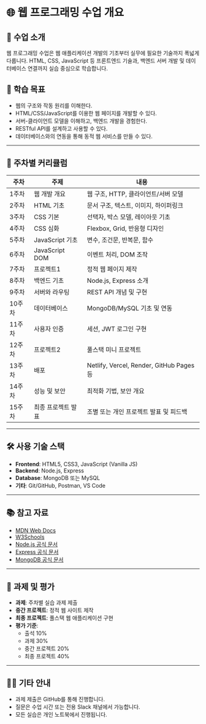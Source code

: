 # 🌐 웹 프로그래밍 수업 개요

## 📘 수업 소개

웹 프로그래밍 수업은 웹 애플리케이션 개발의 기초부터 실무에 필요한 기술까지 폭넓게 다룹니다. HTML, CSS, JavaScript 등 프론트엔드 기술과, 백엔드 서버 개발 및 데이터베이스 연결까지 실습 중심으로 학습합니다.

## 🎯 학습 목표

- 웹의 구조와 작동 원리를 이해한다.
- HTML/CSS/JavaScript를 이용한 웹 페이지를 개발할 수 있다.
- 서버-클라이언트 모델을 이해하고, 백엔드 개발을 경험한다.
- RESTful API를 설계하고 사용할 수 있다.
- 데이터베이스와의 연동을 통해 동적 웹 서비스를 만들 수 있다.

---

## 📅 주차별 커리큘럼

| 주차 | 주제 | 내용 |
|------|------|------|
| 1주차 | 웹 개발 개요 | 웹 구조, HTTP, 클라이언트/서버 모델 |
| 2주차 | HTML 기초 | 문서 구조, 텍스트, 이미지, 하이퍼링크 |
| 3주차 | CSS 기본 | 선택자, 박스 모델, 레이아웃 기초 |
| 4주차 | CSS 심화 | Flexbox, Grid, 반응형 디자인 |
| 5주차 | JavaScript 기초 | 변수, 조건문, 반복문, 함수 |
| 6주차 | JavaScript DOM | 이벤트 처리, DOM 조작 |
| 7주차 | 프로젝트1 | 정적 웹 페이지 제작 |
| 8주차 | 백엔드 기초 | Node.js, Express 소개 |
| 9주차 | 서버와 라우팅 | REST API 개념 및 구현 |
| 10주차 | 데이터베이스 | MongoDB/MySQL 기초 및 연동 |
| 11주차 | 사용자 인증 | 세션, JWT 로그인 구현 |
| 12주차 | 프로젝트2 | 풀스택 미니 프로젝트 |
| 13주차 | 배포 | Netlify, Vercel, Render, GitHub Pages 등 |
| 14주차 | 성능 및 보안 | 최적화 기법, 보안 개요 |
| 15주차 | 최종 프로젝트 발표 | 조별 또는 개인 프로젝트 발표 및 피드백 |

---

## 🛠️ 사용 기술 스택

- **Frontend**: HTML5, CSS3, JavaScript (Vanilla JS)
- **Backend**: Node.js, Express
- **Database**: MongoDB 또는 MySQL
- **기타**: Git/GitHub, Postman, VS Code

---

## 📚 참고 자료

- [MDN Web Docs](https://developer.mozilla.org/ko/)
- [W3Schools](https://www.w3schools.com/)
- [Node.js 공식 문서](https://nodejs.org/ko/docs)
- [Express 공식 문서](https://expressjs.com/ko/)
- [MongoDB 공식 문서](https://www.mongodb.com/docs/)

---

## 📢 과제 및 평가

- **과제**: 주차별 실습 과제 제출
- **중간 프로젝트**: 정적 웹 사이트 제작
- **최종 프로젝트**: 풀스택 웹 애플리케이션 구현
- **평가 기준**:
  - 출석 10%
  - 과제 30%
  - 중간 프로젝트 20%
  - 최종 프로젝트 40%

---

## 👨‍🏫 기타 안내

- 과제 제출은 GitHub를 통해 진행합니다.
- 질문은 수업 시간 또는 전용 Slack 채널에서 가능합니다.
- 모든 실습은 개인 노트북에서 진행됩니다.

